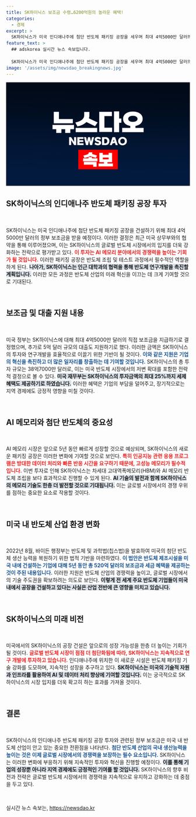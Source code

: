 ```yaml
---
title: SK하이닉스 보조금 수령…6200억원의 놀라운 혜택!
categories:
  - 경제
excerpt: >
  SK하이닉스가 미국 인디애나주에 첨단 반도체 패키징 공장을 세우며 최대 4억5000만 달러의 정부 보조금을 확보했습니다. 총 38억7000만 달러 규모의 투자로 AI 메모리 반도체 혁신에 기여할 계획입니다.
feature_text: >
  ## adskorea 실시간 뉴스 속보입니다.

  SK하이닉스가 미국 인디애나주에 첨단 반도체 패키징 공장을 세우며 최대 4억5000만 달러의 정부 보조금을 확보했습니다. 총 38억7000만 달러 규모의 투자로 AI 메모리 반도체 혁신에 기여할 계획입니다.
image: '/assets/img/newsdao_breakingnews.jpg'
---
```


<p><img src="/assets/img/newsdao_breakingnews.jpg" alt="adskorea 속보" /></p>

<h2 data-ke-size="size26">SK하이닉스의 인디애나주 반도체 패키징 공장 투자</h2>

<p data-ke-size="size16">&nbsp;</p>

<p>SK하이닉스는 미국 인디애나주에 첨단 반도체 패키징 공장을 건설하기 위해 최대 4억5000만 달러의 정부 보조금을 받을 예정이다. 이러한 결정은 최근 미국 상무부와의 협약을 통해 이루어졌으며, 이는 SK하이닉스의 글로벌 반도체 시장에서의 입지를 더욱 강화하는 전략으로 평가받고 있다. <b><span style="color: #ee2323;">이 투자는 AI 메모리 분야에서의 경쟁력을 높이는 기회가 될 것입니다.</span></b> 이러한 패키징 공장은 반도체 조립 및 테스트 과정에서 필수적인 역할을 하게 된다. <b><span style="background-color: #21538527;">나아가, SK하이닉스는 인근 대학과의 협력을 통해 반도체 연구개발을 촉진할 계획입니다.</span></b> 이러한 모든 과정은 반도체 산업의 미래 혁신을 이끄는 데 크게 기여할 것으로 기대된다. </p>

<p data-ke-size="size16">&nbsp;</p>

<h2 data-ke-size="size26">보조금 및 대출 지원 내용</h2>

<p data-ke-size="size16">&nbsp;</p>

<p>미국 정부는 SK하이닉스에 대해 최대 4억5000만 달러의 직접 보조금을 지급하기로 결정했으며, 추가로 5억 달러 규모의 대출도 지원하기로 했다. 이러한 금액은 SK하이닉스의 투자와 연구개발을 효율적으로 이끌기 위한 기반이 될 것이다. <b><span style="color: #1a5490;">이와 같은 지원은 기업의 혁신을 촉진하고 더 많은 일자리를 창출하는 데 기여할 것입니다.</span></b> SK하이닉스의 총 투자 규모는 38억7000만 달러로, 이는 미국 반도체 시장에서의 저변 확대를 포함한 전략적 결정으로 볼 수 있다. <b><span style="background-color: #21538527;">미국 재무부는 SK하이닉스의 투자금액의 최대 25%까지 세제 혜택도 제공하기로 하였습니다.</span></b> 이러한 혜택은 기업의 부담을 덜어주고, 장기적으로는 지역 경제에도 긍정적 영향을 미칠 것이다.</p>

<p data-ke-size="size16">&nbsp;</p>

<h2 data-ke-size="size26">AI 메모리와 첨단 반도체의 중요성</h2>

<p data-ke-size="size16">&nbsp;</p>

<p>AI 메모리 시장은 앞으로 5년 동안 빠르게 성장할 것으로 예상되며, SK하이닉스의 새로운 패키징 공장은 이러한 변화에 기여할 것으로 보인다. <b><span style="color: #ee2323;">특히 인공지능 관련 응용 프로그램은 방대한 데이터 처리와 빠른 반응 시간을 요구하기 때문에, 고성능 메모리가 필수적입니다.</span></b> 이번 투자로 인해 SK하이닉스는 차세대 고대역폭메모리(HBM)와 AI 메모리 반도체 조립을 보다 효과적으로 진행할 수 있게 된다. <b><span style="background-color: #21538527;">AI 기술의 발전과 함께 SK하이닉스의 메모리 기술도 한층 더 발전할 것으로 기대됩니다.</span></b> 이는 글로벌 시장에서의 경쟁 우위를 점하는 중요한 요소로 작용할 것이다.</p>

<p data-ke-size="size16">&nbsp;</p>

<h2 data-ke-size="size26">미국 내 반도체 산업 환경 변화</h2>

<p data-ke-size="size16">&nbsp;</p>

<p>2022년 8월, 바이든 행정부는 반도체 및 과학법(칩스법)을 발효하여 미국의 첨단 반도체 생산 능력을 복원하기 위한 법적 기반을 마련하였다. <b><span style="color: #1a5490;">이 법안은 반도체 제조시설을 미국 내에 건설하는 기업에 대해 5년 동안 총 520억 달러의 보조금과 세금 혜택을 제공하는 것이 주된 내용입니다.</span></b> 이러한 지원은 반도체 산업의 경쟁력을 높이고, 글로벌 시장에서의 기술 주도권을 확보하려는 의도로 보인다. <b><span style="background-color: #21538527;">이렇게 전 세계 주요 반도체 기업들이 미국 내에서 공장을 건설하고 있다는 사실은 산업 전반에 큰 영향을 미치고 있습니다.</span></b></p>

<p data-ke-size="size16">&nbsp;</p>

<h2 data-ke-size="size26">SK하이닉스의 미래 비전</h2>

<p data-ke-size="size16">&nbsp;</p>

<p>미국에서의 SK하이닉스의 공장 건설은 앞으로의 성장 가능성을 한층 더 높이는 기회가 될 것이다. <b><span style="color: #ee2323;">글로벌 반도체 시장이 점점 더 첨단화됨에 따라, SK하이닉스는 지속적으로 연구 개발에 투자하고 있습니다.</span></b> 인디애나주에 위치한 이 새로운 시설은 반도체 패키징 기술 강화를 도모하며, 지속적인 성장을 추구하고 있다. <b><span style="background-color: #21538527;">SK하이닉스는 미국의 기술적 자원과 인프라를 활용하여 AI 및 데이터 처리 향상에 기여할 것입니다.</span></b> 이는 궁극적으로 SK하이닉스의 시장 입지를 더욱 확고히 하는 효과를 가져올 것이다.</p>

<p data-ke-size="size16">&nbsp;</p>

<h2 data-ke-size="size26">결론</h2>

<p data-ke-size="size16">&nbsp;</p>

<p>SK하이닉스의 인디애나주 반도체 패키징 공장 투자와 관련된 정부 보조금은 미국 내 반도체 산업이 안고 있는 중요한 전환점을 나타낸다. <b><span style="color: #1a5490;">첨단 반도체 산업의 국내 생산능력을 높이는 것은 이제 글로벌 시장에서의 경쟁력을 보장하는 필수 요소입니다.</span></b> SK하이닉스는 이러한 변화에 부응하기 위해 지속적인 투자와 혁신을 진행할 예정이다. <b><span style="background-color: #21538527;">이를 통해 기업의 성장뿐 아니라 지역 경제에도 긍정적인 기여를 할 것입니다.</span></b> SK하이닉스의 향후 비전과 전략은 글로벌 반도체 시장에서의 경쟁력을 지속적으로 유지하고 강화하는 데 중점을 두고 있다.</p>

<p data-ke-size="size16">&nbsp;</p>
실시간 뉴스 속보는, <a href="https://newsdao.kr" rel="dofollow">https://newsdao.kr</a>


